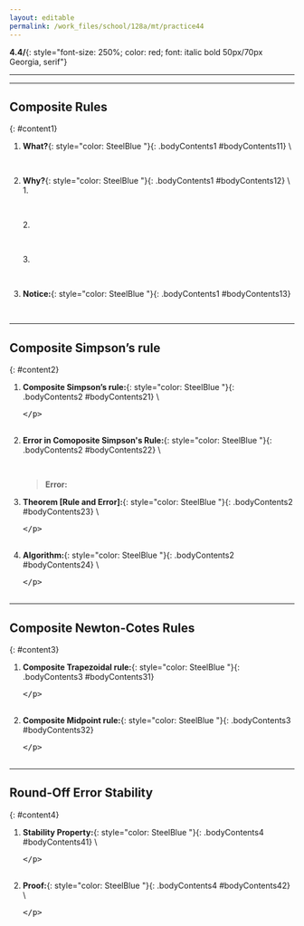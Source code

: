 ```yaml
---
layout: editable
permalink: /work_files/school/128a/mt/practice44
---
```


**4.4/**{: style="font-size: 250%; color: red; font: italic bold 50px/70px Georgia, serif"}  

____________________
***

## Composite Rules
{: #content1}

1. **What?**{: style="color: SteelBlue  "}{: .bodyContents1 #bodyContents11} \\
    <xmp>
    </xmp>

2. **Why?**{: style="color: SteelBlue  "}{: .bodyContents1 #bodyContents12} \\
    1.  
        <xmp>
        </xmp>
    2.  
        <xmp>
        </xmp>
    3.  
        <xmp>
        </xmp>

3. **Notice:**{: style="color: SteelBlue  "}{: .bodyContents1 #bodyContents13}
    <xmp>
    </xmp>

***

## Composite Simpson’s rule
{: #content2}

1. **Composite Simpson’s rule:**{: style="color: SteelBlue  "}{: .bodyContents2 #bodyContents21} \\
    <xmp>

    </xmp>

2. **Error in Comoposite Simpson's Rule:**{: style="color: SteelBlue  "}{: .bodyContents2 #bodyContents22} \\
    <xmp>
    </xmp>
    > **Error:**  

3. **Theorem [Rule and Error]:**{: style="color: SteelBlue  "}{: .bodyContents2 #bodyContents23} \\
    <xmp>

    </xmp>

4. **Algorithm:**{: style="color: SteelBlue  "}{: .bodyContents2 #bodyContents24} \\
    <xmp>

    </xmp>

***

## Composite Newton-Cotes Rules
{: #content3}

1. **Composite Trapezoidal rule:**{: style="color: SteelBlue  "}{: .bodyContents3 #bodyContents31}  
    <xmp>

    </xmp>

2. **Composite Midpoint rule:**{: style="color: SteelBlue  "}{: .bodyContents3 #bodyContents32}  
    <xmp>

    </xmp>

***

## Round-Off Error Stability
{: #content4}

1. **Stability Property:**{: style="color: SteelBlue  "}{: .bodyContents4 #bodyContents41} \\
    <xmp>

    </xmp>

2. **Proof:**{: style="color: SteelBlue  "}{: .bodyContents4 #bodyContents42} \\
    <xmp>


    </xmp>